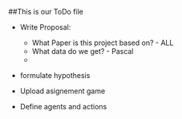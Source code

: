 ##This is our ToDo file

- Write Proposal:
  - What Paper is this project based on? - ALL
  - What data do we get? - Pascal
  - 
  
- formulate hypothesis 
- Upload asignement game
- Define agents and actions


